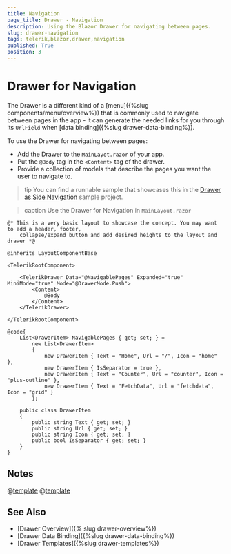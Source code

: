 ```yaml
---
title: Navigation
page_title: Drawer - Navigation
description: Using the Blazor Drawer for navigating between pages.
slug: drawer-navigation
tags: telerik,blazor,drawer,navigation
published: True
position: 3
---
```


# Drawer for Navigation

The Drawer is a different kind of a [menu]({%slug components/menu/overview%}) that is commonly used to navigate between pages in the app - it can generate the needed links for you through its `UrlField` when [data binding]({%slug drawer-data-binding%}).

To use the Drawer for navigating between pages:

* Add the Drawer to the `MainLayot.razor` of your app.
* Put the `@Body` tag in the `<Content>` tag of the drawer.
* Provide a collection of models that describe the pages you want the user to navigate to.

>tip You can find a runnable sample that showcases this in the [Drawer as Side Navigation](https://github.com/telerik/blazor-ui/tree/master/drawer/sidenav) sample project.

>caption Use the Drawer for Navigation in `MainLayout.razor`

````CSHTML
@* This is a very basic layout to showcase the concept. You may want to add a header, footer, 
    collapse/expand button and add desired heights to the layout and drawer *@

@inherits LayoutComponentBase

<TelerikRootComponent>

    <TelerikDrawer Data="@NavigablePages" Expanded="true" MiniMode="true" Mode="@DrawerMode.Push">
        <Content>
            @Body
        </Content>
    </TelerikDrawer>

</TelerikRootComponent>

@code{ 
    List<DrawerItem> NavigablePages { get; set; } =
        new List<DrawerItem>
        {
            new DrawerItem { Text = "Home", Url = "/", Icon = "home" },
            new DrawerItem { IsSeparator = true },
            new DrawerItem { Text = "Counter", Url = "counter", Icon = "plus-outline" },
            new DrawerItem { Text = "FetchData", Url = "fetchdata", Icon = "grid" }
        };

    public class DrawerItem
    {
        public string Text { get; set; }
        public string Url { get; set; }
        public string Icon { get; set; }
        public bool IsSeparator { get; set; }
    }
}
````


## Notes

@[template](/_contentTemplates/common/navigation-components.md#navman-used)
@[template](/_contentTemplates/common/navigation-components.md#double-navigation)


## See Also

* [Drawer Overview]({% slug drawer-overview%})
* [Drawer Data Binding]({%slug drawer-data-binding%})
* [Drawer Templates]({%slug drawer-templates%})
